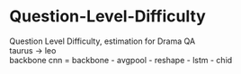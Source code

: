 # Question-Level-Difficulty
Question Level Difficulty, estimation for Drama QA <br>
taurus -> leo <br>
backbone cnn = backbone - avgpool - reshape - lstm - chid
